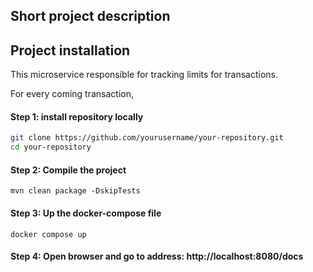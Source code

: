 

## Short project description



## Project installation

This microservice responsible for tracking limits for transactions. 

For every coming transaction,


#### Step 1: install repository locally
```sh
git clone https://github.com/yourusername/your-repository.git
cd your-repository
```
#### Step 2: Compile the project
```shell
mvn clean package -DskipTests   
```

#### Step 3: Up the docker-compose file
```shell
docker compose up
```
#### Step 4: Open browser and go to address: http://localhost:8080/docs